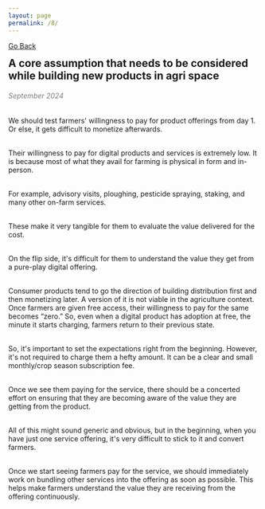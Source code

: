 ```yaml
---
layout: page
permalink: /8/
---
```

[Go Back](/blog/)
<h2 style="margin: 0;"> A core assumption that needs to be considered while building new products in agri space</h2><dr>
<h6 style="color: #7D7D7D;" >September 2024</h6>
We should test farmers' willingness to pay for product offerings from day 1. Or else, it gets difficult to monetize afterwards.<br><br>

Their willingness to pay for digital products and services is extremely low. It is because most of what they avail for farming is physical in form and in-person.<br><br>

For example, advisory visits, ploughing, pesticide spraying, staking, and many other on-farm services.<br><br>

These make it very tangible for them to evaluate the value delivered for the cost.<br><br>

On the flip side, it's difficult for them to understand the value they get from a pure-play digital offering.<br><br>

Consumer products tend to go the direction of building distribution first and then monetizing later. A version of it is not viable in the agriculture context. Once farmers are given free access, their willingness to pay for the same becomes “zero.” So, even when a digital product has adoption at free, the minute it starts charging, farmers return to their previous state.<br><br>

So, it's important to set the expectations right from the beginning. However, it's not required to charge them a hefty amount. It can be a clear and small monthly/crop season subscription fee.<br><br>

Once we see them paying for the service, there should be a concerted effort on ensuring that they are becoming aware of the value they are getting from the product.<br><br>

All of this might sound generic and obvious, but in the beginning, when you have just one service offering, it's very difficult to stick to it and convert farmers.<br><br>

Once we start seeing farmers pay for the service, we should immediately work on bundling other services into the offering as soon as possible. This helps make farmers understand the value they are receiving from the offering continuously.
